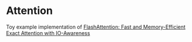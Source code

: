 # Attention

Toy example implementation of [FlashAttention: Fast and Memory-Efficient Exact Attention with IO-Awareness
](https://arxiv.org/abs/2205.14135)